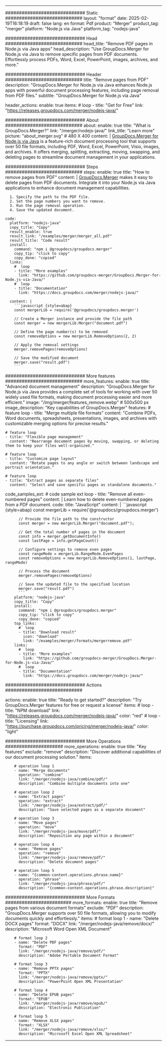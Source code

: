 
---
############################# Static ############################
layout: "format"
date:  2025-02-19T16:18:19
draft: false
lang: en
format: Pdf
product: "Merger"
product_tag: "merger"
platform: "Node.js via Java"
platform_tag: "nodejs-java"

############################# Head ############################
head_title: "Remove PDF pages in Node.js via Java apps"
head_description: "Use GroupDocs.Merger for Node.js via Java to remove specific pages from PDF documents. Effortlessly process PDFs, Word, Excel, PowerPoint, images, archives, and more."

############################# Header ############################
title: "Remove pages from PDF" 
description: "GroupDocs.Merger for Node.js via Java enhances Node.js apps with powerful document processing features, including page removal from PDF files."
subtitle: "GroupDocs.Merger for Node.js via Java" 

header_actions:
  enable: true
  items:
    #  loop
    - title: "Get for Free"
      link: "https://releases.groupdocs.com/merger/nodejs-java/"
      
############################# About ############################
about:
    enable: true
    title: "What is GroupDocs.Merger?"
    link: "/merger/nodejs-java/"
    link_title: "Learn more"
    picture: "about_merger.svg" # 480 X 400
    content: |
       [GroupDocs.Merger for Node.js via Java](/merger/nodejs-java/) is a feature-rich document processing tool that supports over 50 file formats, including PDF, Word, Excel, PowerPoint, Visio, images, and archives. It offers merging, splitting, extracting, moving, swapping, and deleting pages to streamline document management in your applications.

############################# Steps ############################
steps:
    enable: true
    title: "How to remove pages from PDF"
    content: |
      [GroupDocs.Merger](/merger/nodejs-java/) makes it easy to delete pages from PDF documents. Integrate it into your Node.js via Java applications to enhance document management capabilities.
      
      1. Specify the path to the PDF file.
      2. Set the page numbers you want to remove.
      3. Run the page removal operation.
      4. Save the updated document.
   
    code:
      platform: "nodejs-java"
      copy_title: "Copy"
      result_enable: true
      result_link: "/examples/merger/merger_all.pdf"
      result_title: "Code result"
      install:
        command: "npm i @groupdocs/groupdocs.merger"
        copy_tip: "click to copy"
        copy_done: "copied"
      links:
        #  loop
        - title: "More examples"
          link: "https://github.com/groupdocs-merger/GroupDocs.Merger-for-Node.js-via-Java/"
        #  loop
        - title: "Documentation"
          link: "https://docs.groupdocs.com/merger/nodejs-java/"
          
      content: |
        ```javascript {style=abap}
        const mergerLib = require('@groupdocs/groupdocs.merger')

        // Create a Merger instance and provide the file path
        const merger = new mergerLib.Merger("document.pdf")

        // Define the page number(s) to be removed
        const removeOptions = new mergerLib.RemoveOptions(2, 2)

        // Apply the removal settings
        merger.removePages(removeOptions)

        // Save the modified document
        merger.save("result.pdf")
        ```            

############################# More features ############################
more_features:
  enable: true
  title: "Advanced document management"
  description: "GroupDocs.Merger for Node.js via Java provides a complete set of tools for working with over 50 widely used file formats, making document processing easier and more efficient."
  image: "/img/merger/features_remove.webp" # 500x500 px
  image_description: "Key capabilities of GroupDocs.Merger"
  features:
    # feature loop
    - title: "Merge multiple file formats"
      content: "Combine PDFs, Word documents, spreadsheets, presentations, images, and archives with customizable merging options for precise results."

    # feature loop
    - title: "Flexible page management"
      content: "Rearrange document pages by moving, swapping, or deleting them to keep your files well-organized."

    # feature loop
    - title: "Customize page layout"
      content: "Rotate pages to any angle or switch between landscape and portrait orientation."

    # feature loop
    - title: "Extract pages as separate files"
      content: "Select and save specific pages as standalone documents."
      
  code_samples_ext:
    # code sample ext loop
    - title: "Remove all even-numbered pages"
      content: |
        Learn how to delete even-numbered pages from a PDF document.
      code:
        title: "JavaScript"
        content: |
          ```javascript {style=abap}
          const mergerLib = require('@groupdocs/groupdocs.merger')
          
          // Provide the file path to the constructor
          const merger = new mergerLib.Merger("document.pdf");

          // Get the total number of pages in the document
          const info = merger.getDocumentInfo()
          const lastPage = info.getPageCount()

          // Configure settings to remove even pages
          const rangeMode = mergerLib.RangeMode.EvenPages
          const removeOptions = new mergerLib.RemoveOptions(1, lastPage, rangeMode)
          
          // Process the document
          merger.removePages(removeOptions)

          // Save the updated file to the specified location
          merger.save("result.pdf")
          ```
        platform: "nodejs-java"
        copy_title: "Copy"
        install:
          command: "npm i @groupdocs/groupdocs.merger"
          copy_tip: "click to copy"
          copy_done: "copied"
        top_links:
          #  loop
          - title: "Download result"
            icon: "download"
            link: "/examples/merger/formats/mergerremove.pdf"
        links:
          #  loop
          - title: "More examples"
            link: "https://github.com/groupdocs-merger/GroupDocs.Merger-for-Node.js-via-Java/"
          #  loop
          - title: "Documentation"
            link: "https://docs.groupdocs.com/merger/nodejs-java/"
            

            


############################# Actions ############################

actions:
  enable: true
  title: "Ready to get started?"
  description: "Try GroupDocs.Merger features for free or request a license"
  items:
    #  loop
    - title: "NPM download"
      link: "https://releases.groupdocs.com/merger/nodejs-java/"
      color: "red"
        #  loop
    - title: "Licensing"
      link: "https://purchase.groupdocs.com/pricing/merger/nodejs-java/"
      color: "light"


############################# More Operations #####################
more_operations:
    enable: true
    title: "Key features"
    exclude: "remove"
    description: "Discover additional capabilities of our document processing solution."
    items: 
          
        # operation loop 1
        - name: "Merge documents"
          operation: "combine"
          link: "/merger/nodejs-java/combine/pdf/"
          description: "Combine multiple documents into one"

        # operation loop 2
        - name: "Extract pages"
          operation: "extract"
          link: "/merger/nodejs-java/extract/pdf/"
          description: "Save selected pages as a separate document"

        # operation loop 3
        - name: "Move pages"
          operation: "move"
          link: "/merger/nodejs-java/move/pdf/"
          description: "Reposition any page within a document"

        # operation loop 4
        - name: "Remove pages"
          operation: "remove"
          link: "/merger/nodejs-java/remove/pdf/"
          description: "Delete document pages"

        # operation loop 5
        - name: "{common-content.operations.phrase.name}"
          operation: "phrase"
          link: "/merger/nodejs-java/phrase/pdf/"
          description: "{common-content.operations.phrase.description}"
          
        
          
############################# More Formats ########################
more_formats:
    enable: true
    title: "Remove pages from various document formats"
    exclude: "PDF"
    description: "GroupDocs.Merger supports over 50 file formats, allowing you to modify documents quickly and effortlessly."
    items: 
        # format loop 1
        - name: "Delete DOCX pages"
          format: "DOCX"
          link: "/merger/nodejs-java/remove/docx/"
          description: "Microsoft Word Open XML Document"
          
        # format loop 2
        - name: "Delete PDF pages"
          format: "PDF"
          link: "/merger/nodejs-java/remove/pdf/"
          description: "Adobe Portable Document Format"
          
        # format loop 3
        - name: "Remove PPTX pages"
          format: "PPTX"
          link: "/merger/nodejs-java/remove/pptx/"
          description: "PowerPoint Open XML Presentation"

        # format loop 4
        - name: "Delete EPUB pages"
          format: "EPUB"
          link: "/merger/nodejs-java/remove/epub/"
          description: "Electronic Publication"
          
        # format loop 5
        - name: "Remove XLSX pages"
          format: "XLSX"
          link: "/merger/nodejs-java/remove/xlsx/"
          description: "Microsoft Excel Open XML Spreadsheet"
  

---